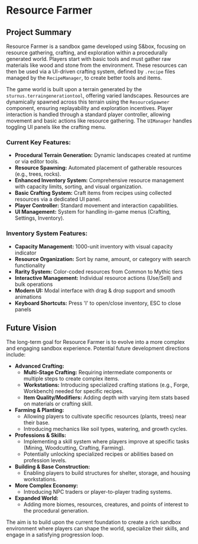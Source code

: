 # Resource Farmer

## Project Summary

Resource Farmer is a sandbox game developed using S&box, focusing on resource gathering, crafting, and exploration within a procedurally generated world. Players start with basic tools and must gather raw materials like wood and stone from the environment. These resources can then be used via a UI-driven crafting system, defined by `.recipe` files managed by the `RecipeManager`, to create better tools and items.

The game world is built upon a terrain generated by the `sturnus.terraingenerationtool`, offering varied landscapes. Resources are dynamically spawned across this terrain using the `ResourceSpawner` component, ensuring replayability and exploration incentives. Player interaction is handled through a standard player controller, allowing movement and basic actions like resource gathering. The `UIManager` handles toggling UI panels like the crafting menu.

### Current Key Features:

- **Procedural Terrain Generation:** Dynamic landscapes created at runtime or via editor tools.
- **Resource Spawning:** Automated placement of gatherable resources (e.g., trees, rocks).
- **Enhanced Inventory System:** Comprehensive resource management with capacity limits, sorting, and visual organization.
- **Basic Crafting System:** Craft items from recipes using collected resources via a dedicated UI panel.
- **Player Controller:** Standard movement and interaction capabilities.
- **UI Management:** System for handling in-game menus (Crafting, Settings, Inventory).

### Inventory System Features:

- **Capacity Management:** 1000-unit inventory with visual capacity indicator
- **Resource Organization:** Sort by name, amount, or category with search functionality
- **Rarity System:** Color-coded resources from Common to Mythic tiers
- **Interactive Management:** Individual resource actions (Use/Sell) and bulk operations
- **Modern UI:** Modal interface with drag & drop support and smooth animations
- **Keyboard Shortcuts:** Press 'I' to open/close inventory, ESC to close panels

## Future Vision

The long-term goal for Resource Farmer is to evolve into a more complex and engaging sandbox experience. Potential future development directions include:

- **Advanced Crafting:**
  - **Multi-Stage Crafting:** Requiring intermediate components or multiple steps to create complex items.
  - **Workstations:** Introducing specialized crafting stations (e.g., Forge, Workbench) needed for specific recipes.
  - **Item Quality/Modifiers:** Adding depth with varying item stats based on materials or crafting skill.
- **Farming & Planting:**
  - Allowing players to cultivate specific resources (plants, trees) near their base.
  - Introducing mechanics like soil types, watering, and growth cycles.
- **Professions & Skills:**
  - Implementing a skill system where players improve at specific tasks (Mining, Woodcutting, Crafting, Farming).
  - Potentially unlocking specialized recipes or abilities based on profession levels.
- **Building & Base Construction:**
  - Enabling players to build structures for shelter, storage, and housing workstations.
- **More Complex Economy:**
  - Introducing NPC traders or player-to-player trading systems.
- **Expanded World:**
  - Adding more biomes, resources, creatures, and points of interest to the procedural generation.

The aim is to build upon the current foundation to create a rich sandbox environment where players can shape the world, specialize their skills, and engage in a satisfying progression loop.
